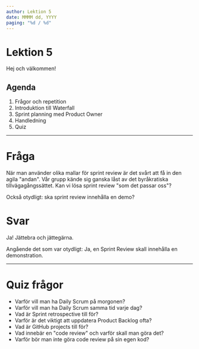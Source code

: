 ```yaml
---
author: Lektion 5
date: MMMM dd, YYYY
paging: "%d / %d"
---
```


# Lektion 5

Hej och välkommen!

## Agenda

1. Frågor och repetition
2. Introduktion till Waterfall
3. Sprint planning med Product Owner
4. Handledning
5. Quiz

---

# Fråga

När man använder olika mallar för sprint review är det svårt att få in den agila "andan". Vår grupp kände sig ganska låst av det byråkratiska tillvägagångssättet.
Kan vi lösa sprint review "som det passar oss"?

Också otydligt: ska sprint review innehålla en demo?

# Svar

Ja! Jättebra och jättegärna.

Angående det som var otydligt: Ja, en Sprint Review skall innehålla en demonstration.

---

# Quiz frågor

- Varför vill man ha Daily Scrum på morgonen?
- Varför vill man ha Daily Scrum samma tid varje dag?
- Vad är Sprint retrospective till för?
- Varför är det viktigt att uppdatera Product Backlog ofta?
- Vad är GitHub projects till för?
- Vad innebär en "code review" och varför skall man göra det?
- Varför bör man inte göra code review på sin egen kod?
